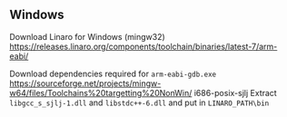 ## Windows

Download Linaro for Windows (mingw32)
https://releases.linaro.org/components/toolchain/binaries/latest-7/arm-eabi/

Download dependencies required for `arm-eabi-gdb.exe`
https://sourceforge.net/projects/mingw-w64/files/Toolchains%20targetting%20NonWin/
i686-posix-sjlj
Extract `libgcc_s_sjlj-1.dll` and `libstdc++-6.dll` and put in
`LINARO_PATH\bin`

